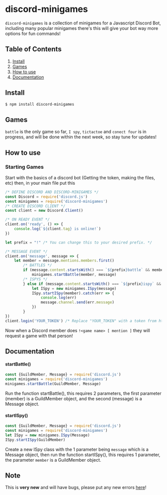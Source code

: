 # discord-minigames
`discord-minigames` is a collection of minigames for a Javascript Discord Bot, including many popular minigames there's this will give your bot way more options for fun commands!
## Table of Contents
1. [Install](https://www.npmjs.com/package/discord-minigames#install)
2. [Games](https://www.npmjs.com/package/discord-minigames#games)
3. [How to use](https://www.npmjs.com/package/discord-minigames#how-to-use)
4. [Documentation](https://www.npmjs.com/package/discord-minigames#documentation)
## Install
```sh
$ npm install discord-minigames
```
## Games
`battle` is the only game so far, `I spy`, `tictactoe` and `conect four` is in progress, and will be done within the next week, so stay tune for updates!
## How to use
### Starting Games
Start with the basics of a discord bot (Getting the token, making the files, etc) then, in your main file put this
```js
/* DEFINE DISCORD AND DISCORD-MINIGAMES */
const Discord = require('discord.js')
const minigames = require('discord-minigames')
/* CREATE DISCORD CLIENT */
const client = new Discord.Client()

/* ON READY EVENT */
client.on('ready', () => {
    console.log(`${client.tag} is online!`)
})

let prefix = "!" /* You can change this to your desired prefix. */

/* MESSAGE EVENT */
client.on('message', message => {
    let member = message.mentions.members.first()
        /* BATTLES */
        if (message.content.startsWith() === `${prefix}battle` && member) {
            minigames.startBattle(member, message)
        /* ISPYS */    
        } else if (message.content.startsWith() === `${prefix}ispy` && member) {
            let ISpy = new minigames.ISpy(message)
            ISpy.startISpy(member).catch(err => {
                console.log(err)
                message.channel.send(err.message)
            })
        }
})
client.login('YOUR_TOKEN') /* Replace "YOUR_TOKEN" with a token from https://discord.com/developers/applications. */
```
Now when a Discord member does `!<game name> [ mention ]` they will request a game with that person!
## Documentation
#### startBattle()
```js
const {GuildMember, Message} = require('discord.js')
const minigames = require('discord-minigames')
minigames.startBattle(GuildMember, Message)
```
Run the function startBattle(), this requires 2 parameters, the first parameter (member) is a GuildMember object, and the second (message) is a Message object.
#### startISpy()
```js
const {GuildMember, Message} = require('discord.js')
const minigames = require('discord-minigames')
let ISpy = new minigames.ISpy(Message)
ISpy.startISpy(GuildMember)
```
Create a new ISpy class with the 1 parameter being `message` which is a Message object, then
run the function startISpy(), this requires 1 parameter, the parameter `member` is a GuildMember object.
## Note
This is **very new** and will have bugs, please put any new errors [here](https://github.com/DaRealDorseyBro/discord-minigames/issues)!